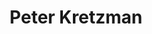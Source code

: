 ---
avatar: /images/people/peterkretzman.jpg
avatar_small: /images/people/peterkretzman_small.jpg
bio: null
homepage: null
instagram: null
linkedin: null
title: Peter Kretzman
twitter: null
type: guest
username: peterkretzman
youtube: null
---